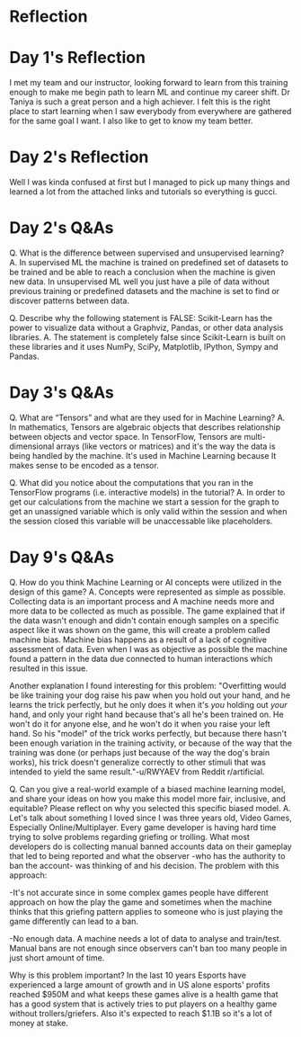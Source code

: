 # Reflection
# Day 1's Reflection
I met my team and our instructor, looking forward to learn from this training enough to make me begin path to learn ML and continue my career shift. Dr Taniya is such a great person and a high achiever. I felt this is the right place to start learning when I saw everybody from everywhere are gathered for the same goal I want. I also like to get to know my team better.
# Day 2's Reflection
Well I was kinda confused at first but I managed to pick up many things and learned a lot from the attached links and tutorials so everything is gucci.
# Day 2's Q&As
Q. What is the difference between supervised and unsupervised learning?
A. In supervised ML the machine is trained on predefined set of datasets to be trained and be able to reach a conclusion when the machine is given new data. In unsupervised ML well you just have a pile of data without previous training or predefined datasets and the machine is set to find or discover patterns between data.

Q. Describe why the following statement is FALSE: Scikit-Learn has the power to visualize data without a Graphviz, Pandas, or other data analysis libraries.
A. The statement is completely false since Scikit-Learn is built on these libraries and it uses NumPy, SciPy, Matplotlib, IPython, Sympy and Pandas.

# Day 3's Q&As
Q. What are “Tensors” and what are they used for in Machine Learning?
A. In mathematics, Tensors are algebraic objects that describes relationship between objects and vector space. In TensorFlow, Tensors are multi-dimensional arrays (like vectors or matrices) and it's the way the data is being handled by the machine. It's used in Machine Learning because It makes sense to be encoded as a tensor.

Q. What did you notice about the computations that you ran in the TensorFlow programs (i.e. interactive models) in the tutorial?
A. In order to get our calculations from the machine we start a session for the graph to get an unassigned variable which is only valid within the session and when the session closed this variable will be unaccessable like placeholders.

# Day 9's Q&As
Q. How do you think Machine Learning or AI concepts were utilized in the design of this game?
A. Concepts were represented as simple as possible. Collecting data is an important process and A machine needs more and more data to be collected as much as possible. The game explained that if the data wasn't enough and didn't contain enough samples on a specific aspect like it was shown on the game, this will create a problem called machine bias. Machine bias happens as a result of a lack of cognitive assessment of data. Even when I was as objective as possible the machine found a pattern in the data due connected to human interactions which resulted in this issue.

Another explanation I found interesting for this problem: "Overfitting would be like training your dog raise his paw when you hold out your hand, and he learns the trick perfectly, but he only does it when it's *you* holding out *your* hand, and only your right hand because that's all he's been trained on. He won't do it for anyone else, and he won't do it when you raise your left hand. So his "model" of the trick works perfectly, but because there hasn't been enough variation in the training activity, or because of the way that the training was done (or perhaps just because of the way the dog's brain works), his trick doesn't generalize correctly to other stimuli that was intended to yield the same result."-u/RWYAEV from Reddit r/artificial.

Q. Can you give a real-world example of a biased machine learning model, and share your ideas on how you make this model more fair, inclusive, and equitable? Please reflect on why you selected this specific biased model.
A. Let's talk about something I loved since I was three years old, Video Games, Especially Online/Multiplayer. Every game developer is having hard time trying to solve problems regarding griefing or trolling. What most developers do is collecting manual banned accounts data on their gameplay that led to being reported and what the observer -who has the authority to ban the account- was thinking of and his decision. The problem with this approach: 

-It's not accurate since in some complex games people have different approach on how the play the game and sometimes when the machine thinks that this griefing pattern applies to someone who is just playing the game differently can lead to a ban.

-No enough data. A machine needs a lot of data to analyse and train/test. Manual bans are not enough since observers can't ban too many people in just short amount of time.

Why is this problem important? In the last 10 years Esports have experienced a large amount of growth and in US alone esports' profits reached $950M and what keeps these games alive is a health game that has a good system that is actively tries to put players on a healthy game without trollers/griefers. Also it's expected to reach $1.1B so it's a lot of money at stake.
